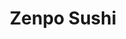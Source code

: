 ---
layout: place
title: "Zenpo Sushi"
permalink: /california/san-francisco/zenpo-sushi.html
stateAbbr: CA
stateName: California
cityName: San Francisco
seo:
  name: "Zenpo Sushi"
  type: Restaurant
  links: https://zenposushisf.com/
description: "Zenpo Sushi serves delicious sushi in San Francisco, California. Try fresh Japanese dishes for a great dining experience. Available for takeout, delivery, lunch, and dinner."
place_id: ChIJJUpDSRiBhYARIAIWf8tMCoM
photos:
  - name: >-
      places/ChIJJUpDSRiBhYARIAIWf8tMCoM/photos/AeeoHcKlUy2jRdj8wFXqrJFpArlv1CaZt2Ax_sWX36RUjN-zcTuthxg2f_jPfD5Jm0SXXOQ08VJPUopDiCir1oIcpSJ-GolHCHo99cS6D37UVYx_jlGhVQaP2Ndwy0sNZSZYOyHAi8zL_PPSlIrpwubrEiAXcNRIk-5fU0hWZspefA6tl_OOkmBJL9bJRoBcNZ3q8e_geqIjTbgLzi4RTWt8wA03LlWpR3OnKqevAyIwNE-4qZG_YclJkcYXEoMA5XFbxuCMfHcUGH8QW8FbgiuYsObyyYDH31io66_OKXSSbMnqag
    widthPx: 1179
    heightPx: 786
    authorAttributions:
      - displayName: Zenpo Sushi
        uri: https://maps.google.com/maps/contrib/101194298857759087826
        photoUri: >-
          https://lh3.googleusercontent.com/a-/ALV-UjWwjQQbXQYBw5D1lW9b_sMq7Tr5ffwuISMQcESCI0mA_CBJ_RA=s100-p-k-no-mo
    flagContentUri: >-
      https://www.google.com/local/imagery/report/?cb_client=maps_api_places.places_api&image_key=!1e10!2sAF1QipO1p39MKADDSdecurigwzi24HNHlM6zbz2erlHc&hl=en-US
    googleMapsUri: >-
      https://www.google.com/maps/place//data=!3m4!1e2!3m2!1sAF1QipO1p39MKADDSdecurigwzi24HNHlM6zbz2erlHc!2e10!4m2!3m1!1s0x8085811849434a25:0x830a4ccb7f160220
  - name: >-
      places/ChIJJUpDSRiBhYARIAIWf8tMCoM/photos/AeeoHcInHwN12lJpSeotjbRVQ6_EcZ4qH8T1-1BcvfExX7zazBttLYw32VLxqedE1ZpiD4YB9svhDu_gHhPNGsUwP0O7zWE0BN6jhSsHGgFyTlA_cigF2jtBjjJ5f0mEEGOYJ3eRrp2pnyX2uaCsEdMs4atZyyIZ2Q3eV8xgMjbPOXr6WiEGmPHK2nsZSHZB5fNqjqGOgBTUvd_IxMQTd6MEnsJWlZsDwDFnvaztQcBWQZpf3-CmiS_Xp4sDsZct0u6GlVliQfLeU-KbNRGYNSkyJ-cpehJALKIGGNQR6_LavfVsGQ
    widthPx: 1179
    heightPx: 786
    authorAttributions:
      - displayName: Zenpo Sushi
        uri: https://maps.google.com/maps/contrib/101194298857759087826
        photoUri: >-
          https://lh3.googleusercontent.com/a-/ALV-UjWwjQQbXQYBw5D1lW9b_sMq7Tr5ffwuISMQcESCI0mA_CBJ_RA=s100-p-k-no-mo
    flagContentUri: >-
      https://www.google.com/local/imagery/report/?cb_client=maps_api_places.places_api&image_key=!1e10!2sAF1QipMVSRAW9FLdyMPeMnATjZyr4hStp98qwmzgQCwu&hl=en-US
    googleMapsUri: >-
      https://www.google.com/maps/place//data=!3m4!1e2!3m2!1sAF1QipMVSRAW9FLdyMPeMnATjZyr4hStp98qwmzgQCwu!2e10!4m2!3m1!1s0x8085811849434a25:0x830a4ccb7f160220
  - name: >-
      places/ChIJJUpDSRiBhYARIAIWf8tMCoM/photos/AeeoHcIvatQayZHOyX44g-AtVv-bnrYUGtzuNhE6x2uBx_AgIUSMqejv3Dc3s1DTmrpOPAsSQVCucmTakAbSfIu3Jx_wxGycbiMpQGfP8EVBI5sz2B09GNLnRFkISP1y3auLfiPDeIrpuaD3udVlgHSBYMTJa6rQJvFsqSOr7MR9ws0D-0GG3oMPpJob4GKneEAfueotyGPVD4ZbwVucLQni13xMEghwpDTnPci5xSby2y6Yt2Uul8-AdctEh5m9IRLVWmsKWYWiShWjpieRn_m2GOYHT3HK20eYVDaTFEAvTsniOg
    widthPx: 1179
    heightPx: 786
    authorAttributions:
      - displayName: Zenpo Sushi
        uri: https://maps.google.com/maps/contrib/101194298857759087826
        photoUri: >-
          https://lh3.googleusercontent.com/a-/ALV-UjWwjQQbXQYBw5D1lW9b_sMq7Tr5ffwuISMQcESCI0mA_CBJ_RA=s100-p-k-no-mo
    flagContentUri: >-
      https://www.google.com/local/imagery/report/?cb_client=maps_api_places.places_api&image_key=!1e10!2sAF1QipOUhRQA0im2oVszy4UKD8C6So74iKe_zwxV2qXM&hl=en-US
    googleMapsUri: >-
      https://www.google.com/maps/place//data=!3m4!1e2!3m2!1sAF1QipOUhRQA0im2oVszy4UKD8C6So74iKe_zwxV2qXM!2e10!4m2!3m1!1s0x8085811849434a25:0x830a4ccb7f160220
  - name: >-
      places/ChIJJUpDSRiBhYARIAIWf8tMCoM/photos/AeeoHcKGkxgIB8Cv76cmhrjX7P9uiEt8Pxhbh6zCX6VJ7hbRXLsx0UN9xZXyFLMGw-BXdHIAWwgAFIWVyZKdNuqd4hsLhRpR5vete1BspWxD4P0CJkTESdP9zDvwkGNMs4VykKtptpcXq-l9Ho-KjqdEaVMj7rJQ2u68xc6WeD-4hiGpMG0pq8Y-HnE-8-DbUCbJxjGYcjJ_4cJFKp3nfHEbYzAMQ4Caq37qlvizwuGKXNqvng4PHD8E6UCb07u7LfIfTAsiPbWSzgElrccDTqNF10UNicd1_iEpJXgcVdSu0z5h7Q
    widthPx: 1179
    heightPx: 786
    authorAttributions:
      - displayName: Zenpo Sushi
        uri: https://maps.google.com/maps/contrib/101194298857759087826
        photoUri: >-
          https://lh3.googleusercontent.com/a-/ALV-UjWwjQQbXQYBw5D1lW9b_sMq7Tr5ffwuISMQcESCI0mA_CBJ_RA=s100-p-k-no-mo
    flagContentUri: >-
      https://www.google.com/local/imagery/report/?cb_client=maps_api_places.places_api&image_key=!1e10!2sAF1QipPLUN5Mm3foHr8SUlgKO9t7b3nFYYnw3ho8K2my&hl=en-US
    googleMapsUri: >-
      https://www.google.com/maps/place//data=!3m4!1e2!3m2!1sAF1QipPLUN5Mm3foHr8SUlgKO9t7b3nFYYnw3ho8K2my!2e10!4m2!3m1!1s0x8085811849434a25:0x830a4ccb7f160220
  - name: >-
      places/ChIJJUpDSRiBhYARIAIWf8tMCoM/photos/AeeoHcJgiC5_XLdjFinPZqjylQg7R09LHfToX8snfeI9trSf-HHmQx3aUPgelgdb5G2dYy6yPyfc-uu819OM7etPXN-QLOJ1db5niINpmmZt0brR0pYkodapVqFvb-jGrGVudI-MaE47Xj4ey53cfXk9wUjQzZLTDTRutesDmDWQ4iZzjhNCI52KS5LMmLhTqPGb9yF2apKuPcy4YBTFpcOmBFPnpRrrOjbL9pGHlLLFi1pS1Z3LcQmtgtahYjhdZW0kv8mns72vxpj0IvWTFHXaRRzzzUsrlbE7-6RMk8alQsztF3o88czMs2aAZK87iaqeXoFKUmR6yBOvAix8ZqvOKBHfCmgMKLNYCvXuJIfn-KwaZAPhsQ4repzZ8k3DJxQMq4bxRfacaRX-FUGrAuJunYGqJx1lKcGPdbj4KHYu_eY
    widthPx: 4800
    heightPx: 3600
    authorAttributions:
      - displayName: Weiwei Wang (Esther)
        uri: https://maps.google.com/maps/contrib/109101726352773517865
        photoUri: >-
          https://lh3.googleusercontent.com/a-/ALV-UjVkI3NYKKFYhMV--6ab6X6Z7wPKiLuJbRaY4QuM604rQtiv1201=s100-p-k-no-mo
    flagContentUri: >-
      https://www.google.com/local/imagery/report/?cb_client=maps_api_places.places_api&image_key=!1e10!2sCIHM0ogKEICAgMCwl57ZTQ&hl=en-US
    googleMapsUri: >-
      https://www.google.com/maps/place//data=!3m4!1e2!3m2!1sCIHM0ogKEICAgMCwl57ZTQ!2e10!4m2!3m1!1s0x8085811849434a25:0x830a4ccb7f160220
  - name: >-
      places/ChIJJUpDSRiBhYARIAIWf8tMCoM/photos/AeeoHcJ87x4TfNmyVCynrpABNvKdrVU7HvEOK1nSdrOn54lEGxcr0KDWw35dvZUVzuPOMvSsb9BqGgJAFhdx8J5my0hzwn2aN4_-vwToGIv7DKRg3Jbws8uh58F7Fi4A-_dNdONeN1wkB-YGg5qm8vVldK0Brm6qB8R0JnGLoYN6y91-1Wf-o_FdAoYOvhw5Eaiq08tzLiZ4xM_-zo6eBQ8a-7jZuVC2D7PX1RjQ4_ZfaHBd1OXXsgJOMzyEb-wk24WSjF59Mot7F7L2fAn17JIhYo3anPgLs3FOpGQwyihR6aZsRZl56eyO675I0PHU5VODHp9xkxaOWqM53aCgMEjsWbE5ljYXw9yVuYbK2TPOXB34VY2DjlmxIjC6LUKGA9s2TfuuSokUM0HlwRljuxvc-nRi06G3rF2V_SfT5S6zUzk
    widthPx: 3000
    heightPx: 4000
    authorAttributions:
      - displayName: James Deperalta
        uri: https://maps.google.com/maps/contrib/103224549716746737281
        photoUri: >-
          https://lh3.googleusercontent.com/a-/ALV-UjWIgh3LHurcK1YHaoshUowFdGlMUC_gQkV6H1YC0tyAgLp2Tjs_jA=s100-p-k-no-mo
    flagContentUri: >-
      https://www.google.com/local/imagery/report/?cb_client=maps_api_places.places_api&image_key=!1e10!2sCIHM0ogKEICAgIDjyY-5Ng&hl=en-US
    googleMapsUri: >-
      https://www.google.com/maps/place//data=!3m4!1e2!3m2!1sCIHM0ogKEICAgIDjyY-5Ng!2e10!4m2!3m1!1s0x8085811849434a25:0x830a4ccb7f160220
  - name: >-
      places/ChIJJUpDSRiBhYARIAIWf8tMCoM/photos/AeeoHcJ2JzkpMDZvKPnr5Rqea3nq3vhLCva-Nrnw3Un9lekTeH7NIWy36SLoJ3ybefb7QE8jkyDjUy1l4bTH28VtuyHnYNp271L8iFeAPyIlnKXzlLTYdKlesTxu1bHFPfisYCQlNG7G1rHoap4ASAXiHoh89KxiU3wsNaDUnRjAvhBjx7s0ZMgRcqpSuzEe9XbRtVOeG7G1aeHt1CJcgjaEyZhTf438iv_2kr5vzaqLZuLq9dy1s9VWk6B5_AHTQR4n4usxC1hsHI8ZPjZkTgDgiS-Jh5xJfpUhNef7uf1W6IFRXK7kASL3muSpBVCCQnglLYRS-pYj9kZITZ4fs-OuPnyDbjxDYQq7YcN3LAEmW2aF4oh7WKI5R3IttlyY1oA1JeDCJmCW-uEQnU-EehSvFEglMQctYORWg37XbuM4VhFxfkHL
    widthPx: 3024
    heightPx: 4032
    authorAttributions:
      - displayName: Brian Stevenson
        uri: https://maps.google.com/maps/contrib/114792428522524909327
        photoUri: >-
          https://lh3.googleusercontent.com/a-/ALV-UjWp6b2TS6Bb5NPo3FJ5iDONL_AMYNw_LUvfvAYzz0DE2aJcMGjd=s100-p-k-no-mo
    flagContentUri: >-
      https://www.google.com/local/imagery/report/?cb_client=maps_api_places.places_api&image_key=!1e10!2sCIHM0ogKEICAgIC92-K59wE&hl=en-US
    googleMapsUri: >-
      https://www.google.com/maps/place//data=!3m4!1e2!3m2!1sCIHM0ogKEICAgIC92-K59wE!2e10!4m2!3m1!1s0x8085811849434a25:0x830a4ccb7f160220
  - name: >-
      places/ChIJJUpDSRiBhYARIAIWf8tMCoM/photos/AeeoHcK-rsxzkrHqGUXcaBRI1Q0YRn4lT2Y2-I261u0192fEaAs0EIJSGDAI6Ak6gLJWQisnxTWHwFjS29MBVMSTFm8DR6kYyuFQOxLuCI-aJ-qys8pmhPeTyeNx2xcIwIx2ZQwcHQpUWzduWpSoNf2vMbxPSwsFZduvTKUzk34WFpK9FXKO71Ajo7YtyEMbGrEc02zikUWWLZ6qoJcQPobHL-E9rDNzE2gxvLKw90mLskCjFZ16JSXVUvlBRln8JCkTr72IzDlvZzFNmdBE9EzMTRShuFEilxSnIa7qYMPJn-jq_g
    widthPx: 1179
    heightPx: 789
    authorAttributions:
      - displayName: Zenpo Sushi
        uri: https://maps.google.com/maps/contrib/101194298857759087826
        photoUri: >-
          https://lh3.googleusercontent.com/a-/ALV-UjWwjQQbXQYBw5D1lW9b_sMq7Tr5ffwuISMQcESCI0mA_CBJ_RA=s100-p-k-no-mo
    flagContentUri: >-
      https://www.google.com/local/imagery/report/?cb_client=maps_api_places.places_api&image_key=!1e10!2sAF1QipP0wGVfQgsUyvobGLioV-j8ZOuO27iOB7N6pYn5&hl=en-US
    googleMapsUri: >-
      https://www.google.com/maps/place//data=!3m4!1e2!3m2!1sAF1QipP0wGVfQgsUyvobGLioV-j8ZOuO27iOB7N6pYn5!2e10!4m2!3m1!1s0x8085811849434a25:0x830a4ccb7f160220
  - name: >-
      places/ChIJJUpDSRiBhYARIAIWf8tMCoM/photos/AeeoHcIhYD6LKc4XBSOgzQGcgtStjw6K-3gphI1BatVOk9tCKssTt84Pgtx2W8y01T70fz4sDIfXvh-AGdozqXE1Vg2Ayzar1xUKXDhU138hmjyhElB0479si4UzgM84g4Qx7GQYs21jZScFmIt9MQN9ycWieKEfvpEtO5tky_eqlRn64EBRLY7toAJSV0HY5mIrIH86gRgEBHfBA7ENAnTFqYpTYNYQvBY3CDrrWqupIyXE7XaTeq-RzSXwO1m72r8W_8XK_q22CyqtJLM8pXFWLVTpjRmYy_oYH6kBQs6bbC1oNA
    widthPx: 1163
    heightPx: 772
    authorAttributions:
      - displayName: Zenpo Sushi
        uri: https://maps.google.com/maps/contrib/101194298857759087826
        photoUri: >-
          https://lh3.googleusercontent.com/a-/ALV-UjWwjQQbXQYBw5D1lW9b_sMq7Tr5ffwuISMQcESCI0mA_CBJ_RA=s100-p-k-no-mo
    flagContentUri: >-
      https://www.google.com/local/imagery/report/?cb_client=maps_api_places.places_api&image_key=!1e10!2sAF1QipNCYJvvSRDv6EUiq3cvlPuRNo3-7scskNfUkoHW&hl=en-US
    googleMapsUri: >-
      https://www.google.com/maps/place//data=!3m4!1e2!3m2!1sAF1QipNCYJvvSRDv6EUiq3cvlPuRNo3-7scskNfUkoHW!2e10!4m2!3m1!1s0x8085811849434a25:0x830a4ccb7f160220
  - name: >-
      places/ChIJJUpDSRiBhYARIAIWf8tMCoM/photos/AeeoHcLwhhv7vsFoI1K8RTxj-bE5Ohl4fAgX8x9jc82c73e3i3aXzETyD1ZvnlJDm6KjjuSAZIuwzh4sihDZ-EH3dufOjFj_CMO4q_nhh5BH7r70Yc721KgUfkv9B6XqVpMPVamD1eKwySGJJVnjPjmo1FO-2MICEhe-qbooJ2tQRlDwqQ4vnlec9WCa_m_puj_7B6rQGSKtCGiGF06lJ-vvu3Ry1rrsVp5hGrpb-aHK_bKBqaumC2gaPeyauShT6LBWlMZmqLb1JwbLPAgmCl494LnedMdW1xkiUsSdbVtljN-qZA
    widthPx: 1179
    heightPx: 786
    authorAttributions:
      - displayName: Zenpo Sushi
        uri: https://maps.google.com/maps/contrib/101194298857759087826
        photoUri: >-
          https://lh3.googleusercontent.com/a-/ALV-UjWwjQQbXQYBw5D1lW9b_sMq7Tr5ffwuISMQcESCI0mA_CBJ_RA=s100-p-k-no-mo
    flagContentUri: >-
      https://www.google.com/local/imagery/report/?cb_client=maps_api_places.places_api&image_key=!1e10!2sAF1QipMKNcTymHtaqaOQTzDRj_y-Xrb4fk92hjzbE8OI&hl=en-US
    googleMapsUri: >-
      https://www.google.com/maps/place//data=!3m4!1e2!3m2!1sAF1QipMKNcTymHtaqaOQTzDRj_y-Xrb4fk92hjzbE8OI!2e10!4m2!3m1!1s0x8085811849434a25:0x830a4ccb7f160220
address: 340 Grove St, San Francisco, CA 94102, USA
street: 340 Grove St
city: San Francisco
state: CA
zip: '94102'
country: USA
neighborhood: Fillmore District
latitude: '37.778113'
longitude: '-122.422152'
accessibility_options:
  wheelchairAccessibleEntrance: true
  wheelchairAccessibleRestroom: true
  wheelchairAccessibleSeating: true
business_status: OPERATIONAL
name: Zenpo Sushi
google_maps_links:
  directionsUri: >-
    https://www.google.com/maps/dir//''/data=!4m7!4m6!1m1!4e2!1m2!1m1!1s0x8085811849434a25:0x830a4ccb7f160220!3e0
  placeUri: https://maps.google.com/?cid=9442444005629887008
  writeAReviewUri: >-
    https://www.google.com/maps/place//data=!4m3!3m2!1s0x8085811849434a25:0x830a4ccb7f160220!12e1
  reviewsUri: >-
    https://www.google.com/maps/place//data=!4m4!3m3!1s0x8085811849434a25:0x830a4ccb7f160220!9m1!1b1
  photosUri: >-
    https://www.google.com/maps/place//data=!4m3!3m2!1s0x8085811849434a25:0x830a4ccb7f160220!10e5
primary_type: Restaurant
opening_hours:
  regular: null
  current: null
secondary_opening_hours:
  regular:
    weekdayDescriptions: null
    type: null
  current:
    weekdayDescriptions: null
    type: null
phone: (415) 970-5315
price_level: PRICE_LEVEL_MODERATE
price_range: $30 &ndash; $50
rating: '4.4'
rating_count: 0
website: https://zenposushisf.com/
reviews:
  - name: >-
      places/ChIJJUpDSRiBhYARIAIWf8tMCoM/reviews/ChZDSUhNMG9nS0VJQ0FnTUNnaGNhbUJnEAE
    relativePublishTimeDescription: a month ago
    rating: 5
    text:
      text: >-
        The dragon ball Nigiri is crazily awesome! The salmon sushi is perfect!
        Fried chicken is fantastic! Boby is cool too! Best sushi place in SF
        deftly!
      languageCode: en
    originalText:
      text: >-
        The dragon ball Nigiri is crazily awesome! The salmon sushi is perfect!
        Fried chicken is fantastic! Boby is cool too! Best sushi place in SF
        deftly!
      languageCode: en
    authorAttribution:
      displayName: LINDI WANG
      uri: https://www.google.com/maps/contrib/110150432104550268548/reviews
      photoUri: >-
        https://lh3.googleusercontent.com/a-/ALV-UjV0daS28R_Hy1baIUvmHRcFEt25y6c7PZBJpkjqHSbSaFIuJ7KF=s128-c0x00000000-cc-rp-mo-ba2
    publishTime: '2025-02-19T04:32:28.455706Z'
    flagContentUri: >-
      https://www.google.com/local/review/rap/report?postId=ChZDSUhNMG9nS0VJQ0FnTUNnaGNhbUJnEAE&d=17924085&t=1
    googleMapsUri: >-
      https://www.google.com/maps/reviews/data=!4m6!14m5!1m4!2m3!1sChZDSUhNMG9nS0VJQ0FnTUNnaGNhbUJnEAE!2m1!1s0x8085811849434a25:0x830a4ccb7f160220
  - name: >-
      places/ChIJJUpDSRiBhYARIAIWf8tMCoM/reviews/ChdDSUhNMG9nS0VJQ0FnTUN3bDU3WjlRRRAB
    relativePublishTimeDescription: 3 weeks ago
    rating: 5
    text:
      text: >-
        Hands down best sushi in town!! Love the creativity and *magic* the
        chefs put into the dishes. Flavorful and elegant ❤️
      languageCode: en
    originalText:
      text: >-
        Hands down best sushi in town!! Love the creativity and *magic* the
        chefs put into the dishes. Flavorful and elegant ❤️
      languageCode: en
    authorAttribution:
      displayName: Weiwei Wang (Esther)
      uri: https://www.google.com/maps/contrib/109101726352773517865/reviews
      photoUri: >-
        https://lh3.googleusercontent.com/a-/ALV-UjVkI3NYKKFYhMV--6ab6X6Z7wPKiLuJbRaY4QuM604rQtiv1201=s128-c0x00000000-cc-rp-mo-ba3
    publishTime: '2025-03-21T19:35:26.649793Z'
    flagContentUri: >-
      https://www.google.com/local/review/rap/report?postId=ChdDSUhNMG9nS0VJQ0FnTUN3bDU3WjlRRRAB&d=17924085&t=1
    googleMapsUri: >-
      https://www.google.com/maps/reviews/data=!4m6!14m5!1m4!2m3!1sChdDSUhNMG9nS0VJQ0FnTUN3bDU3WjlRRRAB!2m1!1s0x8085811849434a25:0x830a4ccb7f160220
  - name: >-
      places/ChIJJUpDSRiBhYARIAIWf8tMCoM/reviews/ChZDSUhNMG9nS0VJQ0FnTUNnaFpTVFhREAE
    relativePublishTimeDescription: a month ago
    rating: 5
    text:
      text: >-
        Bob G is amazing. The best sushi chef in San Francisco. You must come to
        this place. Oh my God the absolute best sushi you will ever eat.
      languageCode: en
    originalText:
      text: >-
        Bob G is amazing. The best sushi chef in San Francisco. You must come to
        this place. Oh my God the absolute best sushi you will ever eat.
      languageCode: en
    authorAttribution:
      displayName: Lazer Dabs
      uri: https://www.google.com/maps/contrib/117554300654299165530/reviews
      photoUri: >-
        https://lh3.googleusercontent.com/a-/ALV-UjV7Adm0nTOFAi-AmZpo1c4L3YoL2srLbCNrrvwLXDFznOKGYqs=s128-c0x00000000-cc-rp-mo
    publishTime: '2025-02-19T04:03:24.913282Z'
    flagContentUri: >-
      https://www.google.com/local/review/rap/report?postId=ChZDSUhNMG9nS0VJQ0FnTUNnaFpTVFhREAE&d=17924085&t=1
    googleMapsUri: >-
      https://www.google.com/maps/reviews/data=!4m6!14m5!1m4!2m3!1sChZDSUhNMG9nS0VJQ0FnTUNnaFpTVFhREAE!2m1!1s0x8085811849434a25:0x830a4ccb7f160220
  - name: >-
      places/ChIJJUpDSRiBhYARIAIWf8tMCoM/reviews/ChZDSUhNMG9nS0VJQ0FnSUM5Mi1LNU53EAE
    relativePublishTimeDescription: a year ago
    rating: 5
    text:
      text: >-
        The new executive chef Bobby is killing it. The salmon tartar is out of
        the stratosphere. Great experience all around.
      languageCode: en
    originalText:
      text: >-
        The new executive chef Bobby is killing it. The salmon tartar is out of
        the stratosphere. Great experience all around.
      languageCode: en
    authorAttribution:
      displayName: Brian Stevenson
      uri: https://www.google.com/maps/contrib/114792428522524909327/reviews
      photoUri: >-
        https://lh3.googleusercontent.com/a-/ALV-UjWp6b2TS6Bb5NPo3FJ5iDONL_AMYNw_LUvfvAYzz0DE2aJcMGjd=s128-c0x00000000-cc-rp-mo
    publishTime: '2024-03-10T06:08:25.344931Z'
    flagContentUri: >-
      https://www.google.com/local/review/rap/report?postId=ChZDSUhNMG9nS0VJQ0FnSUM5Mi1LNU53EAE&d=17924085&t=1
    googleMapsUri: >-
      https://www.google.com/maps/reviews/data=!4m6!14m5!1m4!2m3!1sChZDSUhNMG9nS0VJQ0FnSUM5Mi1LNU53EAE!2m1!1s0x8085811849434a25:0x830a4ccb7f160220
  - name: >-
      places/ChIJJUpDSRiBhYARIAIWf8tMCoM/reviews/ChZDSUhNMG9nS0VJQ0FnSUN6cWRTWlhREAE
    relativePublishTimeDescription: 10 months ago
    rating: 2
    text:
      text: >-
        06/2024

        Visited on a weekend evening. Pretty busy but not overly so. I ordered
        the Hokkaido Scallop, Unagi, and Ika Nigiri, along with the Spicy Salmon
        Hand Roll and Taiyaki Ice Cream dessert. Overall, it ran me about $50.


        The food was just "alright." None of the food was morish and the price I
        paid didn't feel justified. The hand roll was pathetic - I could not
        tell that there was salmon in there... And the Taiyaki Ice Cream was
        literally just one of those ice creams you could buy a four-pack of but
        charged three times more. This restaurant serves Nigiri and Handrolls,
        but I'd say stick with the regular rolls and save the specialty sushi
        for a dedicated omakase restaurant. And absolutely skip the dessert...


        Atmosphere - The restaurant's main appeal is that it runs as a "bullet
        train" restaurant. However... when I came to visit, it wasn't running!
        And because of this (or not), service was pretty slow! It took 20
        minutes to get my food... The decor of the restaurant was okay... I
        guess I expected more eating at a Sushi restaurant in San Francisco.


        Would I eat here again?

        Absolutely not, lol... Way too expensive for what you get and there are
        no promises of their marketing draw (bullet train).
      languageCode: en
    originalText:
      text: >-
        06/2024

        Visited on a weekend evening. Pretty busy but not overly so. I ordered
        the Hokkaido Scallop, Unagi, and Ika Nigiri, along with the Spicy Salmon
        Hand Roll and Taiyaki Ice Cream dessert. Overall, it ran me about $50.


        The food was just "alright." None of the food was morish and the price I
        paid didn't feel justified. The hand roll was pathetic - I could not
        tell that there was salmon in there... And the Taiyaki Ice Cream was
        literally just one of those ice creams you could buy a four-pack of but
        charged three times more. This restaurant serves Nigiri and Handrolls,
        but I'd say stick with the regular rolls and save the specialty sushi
        for a dedicated omakase restaurant. And absolutely skip the dessert...


        Atmosphere - The restaurant's main appeal is that it runs as a "bullet
        train" restaurant. However... when I came to visit, it wasn't running!
        And because of this (or not), service was pretty slow! It took 20
        minutes to get my food... The decor of the restaurant was okay... I
        guess I expected more eating at a Sushi restaurant in San Francisco.


        Would I eat here again?

        Absolutely not, lol... Way too expensive for what you get and there are
        no promises of their marketing draw (bullet train).
      languageCode: en
    authorAttribution:
      displayName: Kariforunia Jin
      uri: https://www.google.com/maps/contrib/113423833360364151538/reviews
      photoUri: >-
        https://lh3.googleusercontent.com/a-/ALV-UjVNzc3uVLz9v87TY0zoLxaQv0D_gKlqGtkKAhaUh-piNTxxSMw=s128-c0x00000000-cc-rp-mo-ba3
    publishTime: '2024-06-03T04:14:42.856201Z'
    flagContentUri: >-
      https://www.google.com/local/review/rap/report?postId=ChZDSUhNMG9nS0VJQ0FnSUN6cWRTWlhREAE&d=17924085&t=1
    googleMapsUri: >-
      https://www.google.com/maps/reviews/data=!4m6!14m5!1m4!2m3!1sChZDSUhNMG9nS0VJQ0FnSUN6cWRTWlhREAE!2m1!1s0x8085811849434a25:0x830a4ccb7f160220
parking_options:
  paidParkingLot: true
  freeStreetParking: true
payment_options:
  acceptsCreditCards: true
  acceptsDebitCards: true
  acceptsCashOnly: false
  acceptsNfc: true
allow_dogs: null
curbside_pickup: true
delivery: true
dine_in: true
good_for_children: true
good_for_groups: null
good_for_sports: null
live_music: false
menu_for_children: false
outdoor_seating: null
reservable: true
restroom: true
serves_beer: true
serves_breakfast: null
serves_brunch: null
serves_cocktails: null
serves_coffee: null
serves_dinner: true
serves_dessert: true
serves_lunch: true
serves_vegetarian_food: true
serves_wine: true
takeout: true
update_category: essentials
summary: null

---